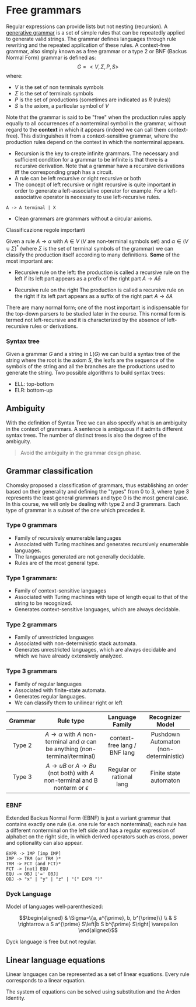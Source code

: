 # Free grammars


Regular expressions can provide lists but not nesting (recursion). 
A [generative grammar](../../../BSc(italian)/Algoritmi%20e%20Principi%20dell'Informatica/src/05.Grammatiche%20Formali.md) is a set of simple rules that can be repeatedly applied to generate valid strings. The grammar defines languages through rule rewriting and the repeated application of these rules. A context-free grammar, also simply known as a free grammar or a type 2 or BNF (Backus Normal Form) grammar is defined as:
 $$G =<V,\Sigma,P,S>$$
 where:
 
 - $V$ is the set of non terminals symbols
 - $\Sigma$ is the set of terminals symbols
 - $P$ is the set of productions (sometimes are indicated as $R$ (rules))
 - $S$ is the axiom, a particular symbol of $V$ 

Note that the grammar is said to be "free" when the production rules apply equally to all occurrences of a nonterminal symbol in the grammar, without regard to the **context** in which it appears (indeed we can call them context-free). This distinguishes it from a context-sensitive grammar, where the production rules depend on the context in which the nonterminal appears.

- Recursion is the key to create infinite grammars. The necessary and sufficient condition for a grammar to be infinite is that there is a recursive derivation. Note that a grammar have a recursive derivations iff the corresponding graph has a circuit. 
- A rule can be left recursive or right recursive or both
- The concept of left recursive or right recursive is quite important in order to generate a left-associative operator for example. For a left-associative operator is necessary to use left-recursive rules.
````
A -> A terminal | X 
````
- Clean grammars are grammars without a circular axioms. 


Classificazione regole importanti 

Given a rule $A \rightarrow \alpha$ with $A \in V$ ($V$ are non-terminal symbols set) and $\alpha \in (V \cup \Sigma)^*$ (where $\Sigma$ is the set of terminal symbols of the grammar) we can classify the production itself according to many definitions. **Some** of the most important are: 

- Recursive rule on the left: the production is called a recursive rule on the left if its left part appears as a prefix of the right part $A \rightarrow A \delta$

- Recursive rule on the right The production is called a recursive rule on the right if its left part appears as a suffix of the right part $A \rightarrow \delta A$


There are many normal form; one of the most important is indispensable for the top-down parsers to be studied later in the course. This normal form is termed not left-recursive and it is characterized by the absence of left-recursive rules or derivations. 

### Syntax tree

Given a grammar $G$ and a string in $L(G)$ we can build a syntax tree of the string where the root is the axiom $S$, the leafs are the sequence of the symbols of the string and all the branches are the productions used to generate the string. 
Two possible algorithms to build syntax trees: 

- ELL: top-bottom 
- ELR: bottom-up 

## Ambiguity 

With the definition of Syntax Tree we can also specify what is an ambiguity in the context of grammars.
A sentence is ambiguous if it admits different syntax trees. The number of distinct trees is also the degree of the ambiguity.

> Avoid the ambiguity in the grammar design phase. 


## Grammar classification 

Chomsky proposed a classification of grammars, thus establishing an order based on their generality and defining the "types" from 0 to 3, where type 3 represents the least general grammars and type 0 is the most general case. In this course, we will only be dealing with type 2 and 3 grammars. Each type of grammar is a subset of the one which precedes it.

### Type 0 grammars

- Family of recursively enumerable languages
- Associated with Turing machines and generates recursively enumerable languages.
- The languages generated are not generally decidable.
- Rules are of the most general type.

### Type 1 grammars: 

- Family of context-sensitive languages
- Associated with Turing machines with tape of length equal to that of the string to be recognized.
- Generates context-sensitive languages, which are always decidable.

### Type 2 grammars

- Family of unrestricted languages
- Associated with non-deterministic stack automata.
- Generates unrestricted languages, which are always decidable and which we have already extensively analyzed.

### Type 3 grammars

- Family of regular languages
- Associated with finite-state automata.
- Generates regular languages.
- We can classify them to unilinear right or left 

|Grammar  | Rule type | Language Family| Recognizer Model |  
|:---:|:---:|:---:|:---:|
| Type 2 | $A \rightarrow \alpha$ with $A$ non-terminal and $\alpha$ can be anything (non-terminal/terminal)  |context-free lang / BNF lang| Pushdown Automaton (non-deterministic) |
| Type 3 | $A \rightarrow uB$ or $A \rightarrow Bu$ (not both) with $A$ non-terminal and B nonterm or $\epsilon$ | Regular or rational lang| Finite state automaton |


### EBNF

Extended Backus Normal Form (EBNF) is just a variant grammar that contains exactly one rule (i.e. one rule for each nonterminal); each rule has a different nonterminal on the left side and has a regular expression of alphabet on the right side, in which derived operators such as cross, power and optionality can also appear.

````
EXPR -> IMP [imp IMP]
IMP -> TRM (or TRM )*
TRM -> FCT (and FCT)*
FCT -> [not] EQU
EQU -> OBJ ['=' OBJ]
OBJ -> "x" | "y" | "z" | "(" EXPR ")" 
````


### Dyck Language 

Model of languages well-parenthesized:

$$\begin{aligned}
& \Sigma=\{a, a^{\prime}, b, b^{\prime}\} \\
& S \rightarrow a S a^{\prime} S\left|b S b^{\prime} S\right| \varepsilon
\end{aligned}$$

Dyck language is free but not regular. 

## Linear language equations 

Linear languages can be represented as a set of linear equations. Every rule corresponds to a linear equation. 


The system of equations can be solved using substitution and the Arden Identity.